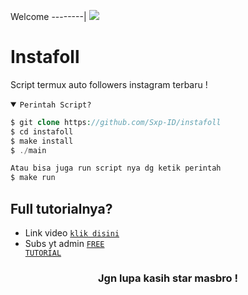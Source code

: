 Welcome
--------|
![](https://media.tenor.com/iVCiM9W7cvYAAAAd/welcome.gif)

# Instafoll
Script termux auto followers instagram terbaru !

<details open><summary><code>Perintah Script?</code></summary>

```php
$ git clone https://github.com/Sxp-ID/instafoll
$ cd instafoll
$ make install
$ ./main

Atau bisa juga run script nya dg ketik perintah
$ make run
```
</details>

## Full tutorialnya?
- Link video <code><a href="">klik disini</a></code>
- Subs yt admin <code><a href="https://youtube.com/@freetutorialofficial">FREE TUTORIAL</a></code>
<div align="center">

### Jgn lupa kasih star masbro !
</div>
